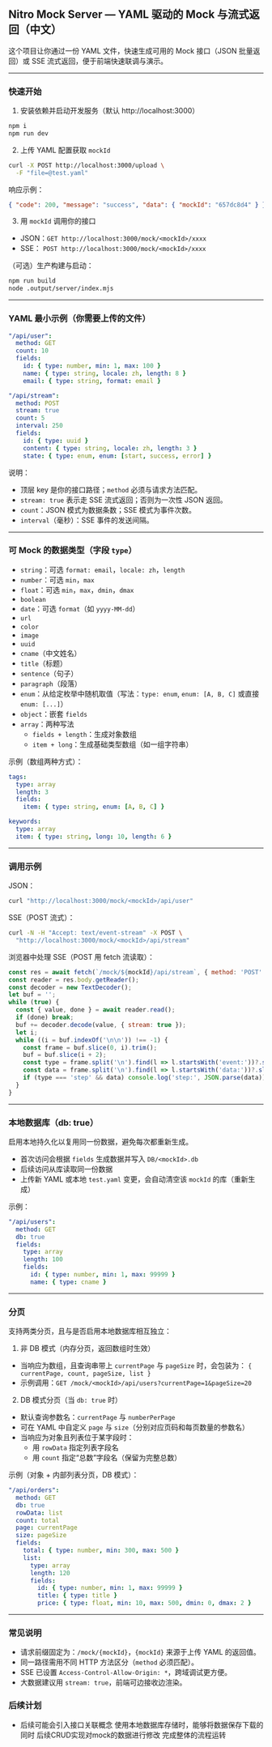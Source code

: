 ## Nitro Mock Server — YAML 驱动的 Mock 与流式返回（中文）

这个项目让你通过一份 YAML 文件，快速生成可用的 Mock 接口（JSON 批量返回）或 SSE 流式返回，便于前端快速联调与演示。

---

### 快速开始

1) 安装依赖并启动开发服务（默认 http://localhost:3000）
```bash
npm i
npm run dev
```

2) 上传 YAML 配置获取 `mockId`
```bash
curl -X POST http://localhost:3000/upload \
  -F "file=@test.yaml"
```
响应示例：
```json
{ "code": 200, "message": "success", "data": { "mockId": "657dc8d4" } }
```

3) 用 `mockId` 调用你的接口
- JSON：`GET http://localhost:3000/mock/<mockId>/xxxx`
- SSE： `POST http://localhost:3000/mock/<mockId>/xxxx`

（可选）生产构建与启动：
```bash
npm run build
node .output/server/index.mjs
```

---

### YAML 最小示例（你需要上传的文件）
```yaml
"/api/user":
  method: GET
  count: 10
  fields:
    id: { type: number, min: 1, max: 100 }
    name: { type: string, locale: zh, length: 8 }
    email: { type: string, format: email }

"/api/stream":
  method: POST
  stream: true
  count: 5
  interval: 250
  fields:
    id: { type: uuid }
    content: { type: string, locale: zh, length: 3 }
    state: { type: enum, enum: [start, success, error] }
```

说明：
- 顶层 key 是你的接口路径；`method` 必须与请求方法匹配。
- `stream: true` 表示走 SSE 流式返回；否则为一次性 JSON 返回。
- `count`：JSON 模式为数据条数；SSE 模式为事件次数。
- `interval`（毫秒）：SSE 事件的发送间隔。

---

### 可 Mock 的数据类型（字段 `type`）
- `string`：可选 `format: email`，`locale: zh`，`length`
- `number`：可选 `min`，`max`
- `float`：可选 `min`，`max`，`dmin`，`dmax`
- `boolean`
- `date`：可选 `format`（如 `yyyy-MM-dd`）
- `url`
- `color`
- `image`
- `uuid`
- `cname`（中文姓名）
- `title`（标题）
- `sentence`（句子）
- `paragraph`（段落）
- `enum`：从给定枚举中随机取值（写法：`type: enum`, `enum: [A, B, C]` 或直接 `enum: [...]`）
- `object`：嵌套 `fields`
- `array`：两种写法
  - `fields + length`：生成对象数组
  - `item + long`：生成基础类型数组（如一组字符串）

示例（数组两种方式）：
```yaml
tags:
  type: array
  length: 3
  fields:
    item: { type: string, enum: [A, B, C] }

keywords:
  type: array
  item: { type: string, long: 10, length: 6 }
```

---

### 调用示例

JSON：
```bash
curl "http://localhost:3000/mock/<mockId>/api/user"
```

SSE（POST 流式）：
```bash
curl -N -H "Accept: text/event-stream" -X POST \
  "http://localhost:3000/mock/<mockId>/api/stream"
```

浏览器中处理 SSE（POST 用 fetch 流读取）：
```js
const res = await fetch(`/mock/${mockId}/api/stream`, { method: 'POST' });
const reader = res.body.getReader();
const decoder = new TextDecoder();
let buf = '';
while (true) {
  const { value, done } = await reader.read();
  if (done) break;
  buf += decoder.decode(value, { stream: true });
  let i;
  while ((i = buf.indexOf('\n\n')) !== -1) {
    const frame = buf.slice(0, i).trim();
    buf = buf.slice(i + 2);
    const type = frame.split('\n').find(l => l.startsWith('event:'))?.slice(6).trim();
    const data = frame.split('\n').find(l => l.startsWith('data:'))?.slice(5).trim();
    if (type === 'step' && data) console.log('step:', JSON.parse(data));
  }
}
```

---

### 本地数据库（db: true）
启用本地持久化以复用同一份数据，避免每次都重新生成。
- 首次访问会根据 `fields` 生成数据并写入 `DB/<mockId>.db`
- 后续访问从库读取同一份数据
- 上传新 YAML 或本地 `test.yaml` 变更，会自动清空该 `mockId` 的库（重新生成）

示例：
```yaml
"/api/users":
  method: GET
  db: true
  fields:
    type: array
    length: 100
    fields:
      id: { type: number, min: 1, max: 99999 }
      name: { type: cname }
```

---

### 分页
支持两类分页，且与是否启用本地数据库相互独立：

1) 非 DB 模式（内存分页，返回数组时生效）
- 当响应为数组，且查询串带上 `currentPage` 与 `pageSize` 时，会包装为：
  `{ currentPage, count, pageSize, list }`
- 示例调用：`GET /mock/<mockId>/api/users?currentPage=1&pageSize=20`

2) DB 模式分页（当 `db: true` 时）
- 默认查询参数名：`currentPage` 与 `numberPerPage`
- 可在 YAML 中自定义 `page` 与 `size`（分别对应页码和每页数量的参数名）
- 当响应为对象且列表位于某字段时：
  - 用 `rowData` 指定列表字段名
  - 用 `count` 指定“总数”字段名（保留为完整总数）

示例（对象 + 内部列表分页，DB 模式）：
```yaml
"/api/orders":
  method: GET
  db: true
  rowData: list
  count: total
  page: currentPage
  size: pageSize
  fields:
    total: { type: number, min: 300, max: 500 }
    list:
      type: array
      length: 120
      fields:
        id: { type: number, min: 1, max: 99999 }
        title: { type: title }
        price: { type: float, min: 10, max: 500, dmin: 0, dmax: 2 }
```

---

### 常见说明
- 请求前缀固定为：`/mock/{mockId}`，`{mockId}` 来源于上传 YAML 的返回值。
- 同一路径需用不同 HTTP 方法区分（`method` 必须匹配）。
- SSE 已设置 `Access-Control-Allow-Origin: *`，跨域调试更方便。
- 大数据建议用 `stream: true`，前端可边接收边渲染。


### 后续计划
- 后续可能会引入接口关联概念 使用本地数据库存储时，能够将数据保存下载的同时 后续CRUD实现对mock的数据进行修改 完成整体的流程运转